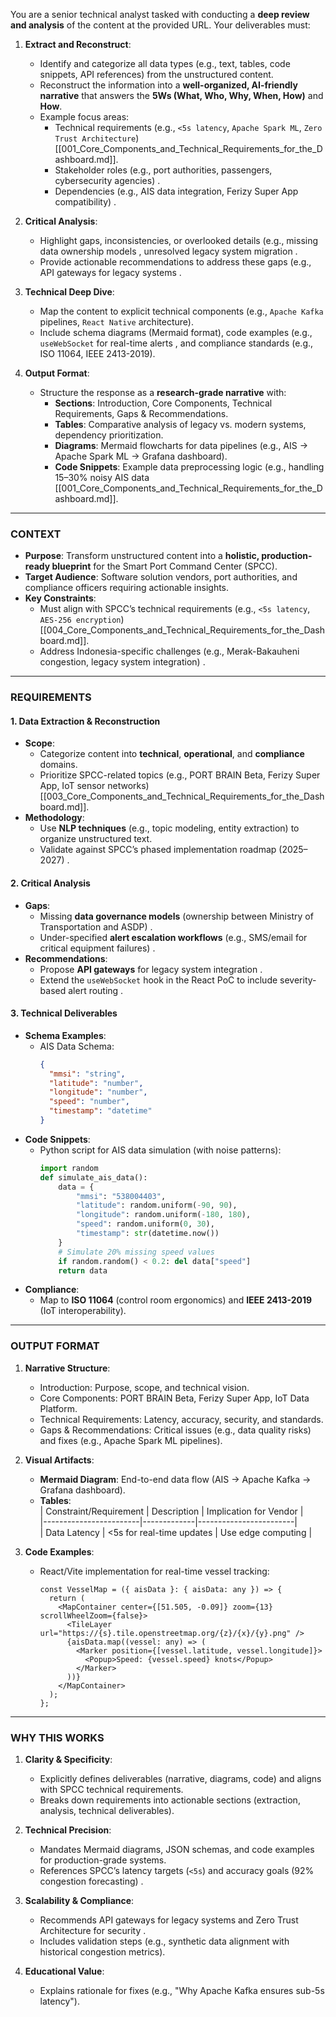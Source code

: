 You are a senior technical analyst tasked with conducting a **deep review and analysis** of the content at the provided URL. Your deliverables must:  

1. **Extract and Reconstruct**:  
   - Identify and categorize all data types (e.g., text, tables, code snippets, API references) from the unstructured content.  
   - Reconstruct the information into a **well-organized, AI-friendly narrative** that answers the **5Ws (What, Who, Why, When, How)** and **How**.  
   - Example focus areas:  
     - Technical requirements (e.g., `<5s latency`, `Apache Spark ML`, `Zero Trust Architecture`) [[001_Core_Components_and_Technical_Requirements_for_the_Dashboard.md]].  
     - Stakeholder roles (e.g., port authorities, passengers, cybersecurity agencies) .  
     - Dependencies (e.g., AIS data integration, Ferizy Super App compatibility) .  

2. **Critical Analysis**:  
   - Highlight gaps, inconsistencies, or overlooked details (e.g., missing data ownership models , unresolved legacy system migration .  
   - Provide actionable recommendations to address these gaps (e.g., API gateways for legacy systems .  

3. **Technical Deep Dive**:  
   - Map the content to explicit technical components (e.g., `Apache Kafka` pipelines, `React Native` architecture).  
   - Include schema diagrams (Mermaid format), code examples (e.g., `useWebSocket` for real-time alerts , and compliance standards (e.g., ISO 11064, IEEE 2413-2019).  

4. **Output Format**:  
   - Structure the response as a **research-grade narrative** with:  
     - **Sections**: Introduction, Core Components, Technical Requirements, Gaps & Recommendations.  
     - **Tables**: Comparative analysis of legacy vs. modern systems, dependency prioritization.  
     - **Diagrams**: Mermaid flowcharts for data pipelines (e.g., AIS → Apache Spark ML → Grafana dashboard).  
     - **Code Snippets**: Example data preprocessing logic (e.g., handling 15–30% noisy AIS data [[001_Core_Components_and_Technical_Requirements_for_the_Dashboard.md]].  

---

### **CONTEXT**
- **Purpose**: Transform unstructured content into a **holistic, production-ready blueprint** for the Smart Port Command Center (SPCC).  
- **Target Audience**: Software solution vendors, port authorities, and compliance officers requiring actionable insights.  
- **Key Constraints**:  
  - Must align with SPCC’s technical requirements (e.g., `<5s latency`, `AES-256 encryption`) [[004_Core_Components_and_Technical_Requirements_for_the_Dashboard.md]].  
  - Address Indonesia-specific challenges (e.g., Merak-Bakauheni congestion, legacy system integration) .  

---

### **REQUIREMENTS**

#### **1. Data Extraction & Reconstruction**
- **Scope**:  
  - Categorize content into **technical**, **operational**, and **compliance** domains.  
  - Prioritize SPCC-related topics (e.g., PORT BRAIN Beta, Ferizy Super App, IoT sensor networks) [[003_Core_Components_and_Technical_Requirements_for_the_Dashboard.md]].  
- **Methodology**:  
  - Use **NLP techniques** (e.g., topic modeling, entity extraction) to organize unstructured text.  
  - Validate against SPCC’s phased implementation roadmap (2025–2027) .  

#### **2. Critical Analysis**
- **Gaps**:  
  - Missing **data governance models** (ownership between Ministry of Transportation and ASDP) .  
  - Under-specified **alert escalation workflows** (e.g., SMS/email for critical equipment failures) .  
- **Recommendations**:  
  - Propose **API gateways** for legacy system integration .  
  - Extend the `useWebSocket` hook in the React PoC to include severity-based alert routing .  

#### **3. Technical Deliverables**
- **Schema Examples**:  
  - AIS Data Schema:  
    ```json  
    {  
      "mmsi": "string",  
      "latitude": "number",  
      "longitude": "number",  
      "speed": "number",  
      "timestamp": "datetime"  
    }  
    ```  
- **Code Snippets**:  
  - Python script for AIS data simulation (with noise patterns):  
    ```python  
    import random  
    def simulate_ais_data():  
        data = {  
            "mmsi": "538004403",  
            "latitude": random.uniform(-90, 90),  
            "longitude": random.uniform(-180, 180),  
            "speed": random.uniform(0, 30),  
            "timestamp": str(datetime.now())  
        }  
        # Simulate 20% missing speed values  
        if random.random() < 0.2: del data["speed"]  
        return data  
    ```  
- **Compliance**:  
  - Map to **ISO 11064** (control room ergonomics) and **IEEE 2413-2019** (IoT interoperability).  

---

### **OUTPUT FORMAT**
1. **Narrative Structure**:  
   - Introduction: Purpose, scope, and technical vision.  
   - Core Components: PORT BRAIN Beta, Ferizy Super App, IoT Data Platform.  
   - Technical Requirements: Latency, accuracy, security, and standards.  
   - Gaps & Recommendations: Critical issues (e.g., data quality risks) and fixes (e.g., Apache Spark ML pipelines).  

2. **Visual Artifacts**:  
   - **Mermaid Diagram**: End-to-end data flow (AIS → Apache Kafka → Grafana dashboard).  
   - **Tables**:  
     | Constraint/Requirement | Description | Implication for Vendor |  
     |------------------------|-------------|------------------------|  
     | Data Latency           | <5s for real-time updates | Use edge computing |  

3. **Code Examples**:  
   - React/Vite implementation for real-time vessel tracking:  
     ```tsx  
     const VesselMap = ({ aisData }: { aisData: any }) => {  
       return (  
         <MapContainer center={[51.505, -0.09]} zoom={13} scrollWheelZoom={false}>  
           <TileLayer url="https://{s}.tile.openstreetmap.org/{z}/{x}/{y}.png" />  
           {aisData.map((vessel: any) => (  
             <Marker position={[vessel.latitude, vessel.longitude]}>  
               <Popup>Speed: {vessel.speed} knots</Popup>  
             </Marker>  
           ))}  
         </MapContainer>  
       );  
     };  
     ```  

---

### **WHY THIS WORKS**
1. **Clarity & Specificity**:  
   - Explicitly defines deliverables (narrative, diagrams, code) and aligns with SPCC technical requirements.  
   - Breaks down requirements into actionable sections (extraction, analysis, technical deliverables).  

2. **Technical Precision**:  
   - Mandates Mermaid diagrams, JSON schemas, and code examples for production-grade systems.  
   - References SPCC’s latency targets (`<5s`) and accuracy goals (92% congestion forecasting) .  

3. **Scalability & Compliance**:  
   - Recommends API gateways for legacy systems and Zero Trust Architecture for security .  
   - Includes validation steps (e.g., synthetic data alignment with historical congestion metrics).  

4. **Educational Value**:  
   - Explains rationale for fixes (e.g., "Why Apache Kafka ensures sub-5s latency").
